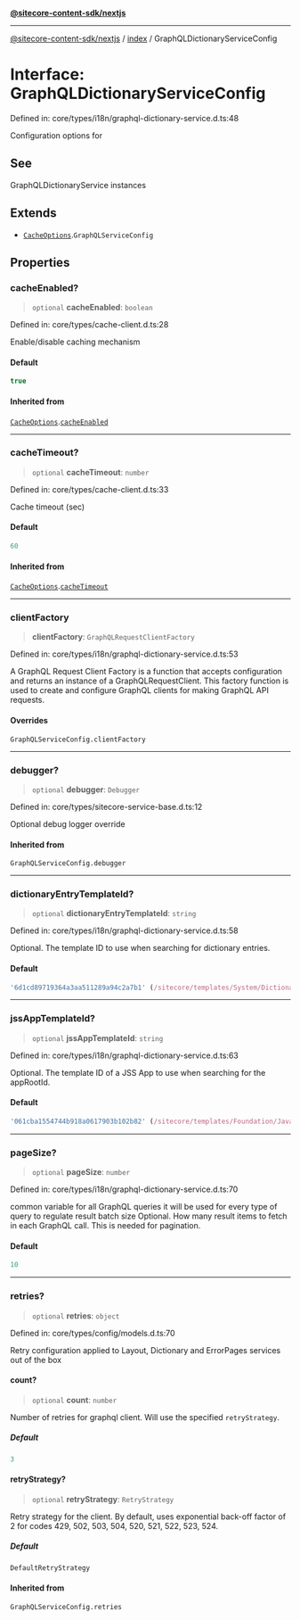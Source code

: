 [**@sitecore-content-sdk/nextjs**](../../README.md)

***

[@sitecore-content-sdk/nextjs](../../README.md) / [index](../README.md) / GraphQLDictionaryServiceConfig

# Interface: GraphQLDictionaryServiceConfig

Defined in: core/types/i18n/graphql-dictionary-service.d.ts:48

Configuration options for

## See

GraphQLDictionaryService instances

## Extends

- [`CacheOptions`](CacheOptions.md).`GraphQLServiceConfig`

## Properties

### cacheEnabled?

> `optional` **cacheEnabled**: `boolean`

Defined in: core/types/cache-client.d.ts:28

Enable/disable caching mechanism

#### Default

```ts
true
```

#### Inherited from

[`CacheOptions`](CacheOptions.md).[`cacheEnabled`](CacheOptions.md#cacheenabled)

***

### cacheTimeout?

> `optional` **cacheTimeout**: `number`

Defined in: core/types/cache-client.d.ts:33

Cache timeout (sec)

#### Default

```ts
60
```

#### Inherited from

[`CacheOptions`](CacheOptions.md).[`cacheTimeout`](CacheOptions.md#cachetimeout)

***

### clientFactory

> **clientFactory**: `GraphQLRequestClientFactory`

Defined in: core/types/i18n/graphql-dictionary-service.d.ts:53

A GraphQL Request Client Factory is a function that accepts configuration and returns an instance of a GraphQLRequestClient.
This factory function is used to create and configure GraphQL clients for making GraphQL API requests.

#### Overrides

`GraphQLServiceConfig.clientFactory`

***

### debugger?

> `optional` **debugger**: `Debugger`

Defined in: core/types/sitecore-service-base.d.ts:12

Optional debug logger override

#### Inherited from

`GraphQLServiceConfig.debugger`

***

### dictionaryEntryTemplateId?

> `optional` **dictionaryEntryTemplateId**: `string`

Defined in: core/types/i18n/graphql-dictionary-service.d.ts:58

Optional. The template ID to use when searching for dictionary entries.

#### Default

```ts
'6d1cd89719364a3aa511289a94c2a7b1' (/sitecore/templates/System/Dictionary/Dictionary entry)
```

***

### jssAppTemplateId?

> `optional` **jssAppTemplateId**: `string`

Defined in: core/types/i18n/graphql-dictionary-service.d.ts:63

Optional. The template ID of a JSS App to use when searching for the appRootId.

#### Default

```ts
'061cba1554744b918a0617903b102b82' (/sitecore/templates/Foundation/JavaScript Services/App)
```

***

### pageSize?

> `optional` **pageSize**: `number`

Defined in: core/types/i18n/graphql-dictionary-service.d.ts:70

common variable for all GraphQL queries
it will be used for every type of query to regulate result batch size
Optional. How many result items to fetch in each GraphQL call. This is needed for pagination.

#### Default

```ts
10
```

***

### retries?

> `optional` **retries**: `object`

Defined in: core/types/config/models.d.ts:70

Retry configuration applied to Layout, Dictionary and ErrorPages services out of the box

#### count?

> `optional` **count**: `number`

Number of retries for graphql client. Will use the specified `retryStrategy`.

##### Default

```ts
3
```

#### retryStrategy?

> `optional` **retryStrategy**: `RetryStrategy`

Retry strategy for the client. By default, uses exponential
back-off factor of 2 for codes 429, 502, 503, 504, 520, 521, 522, 523, 524.

##### Default

```ts
DefaultRetryStrategy
```

#### Inherited from

`GraphQLServiceConfig.retries`
